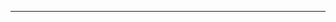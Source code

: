 <!--
CO_OP_TRANSLATOR_METADATA:
{
  "original_hash": "90ac762d40c6db51b8081cdb3e49e9db",
  "translation_date": "2025-08-28T21:10:33+00:00",
  "source_file": "README.md",
  "language_code": "tr"
}
-->


---

